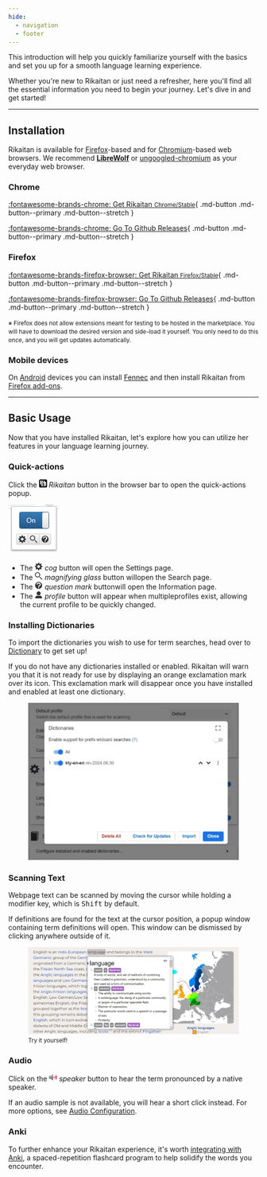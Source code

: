 ```yaml
---
hide:
  - navigation
  - footer
---
```


This introduction will help you quickly familiarize yourself with the basics and set you up for a smooth language learning experience.

Whether you're new to Rikaitan or just need a refresher, here you'll find all the essential information you need to begin your journey.
Let's dive in and get started!

---

## Installation

Rikaitan is available for [Firefox](https://wiki.archlinux.org/title/Firefox)-based
and for [Chromium](https://wiki.archlinux.org/title/Chromium)-based web browsers.
We recommend **[LibreWolf](https://librewolf.net/)**
or [ungoogled-chromium](https://aur.archlinux.org/packages/ungoogled-chromium)
as your everyday web browser.

### Chrome

<div class="grid" markdown>

[:fontawesome-brands-chrome: Get Rikaitan <small>Chrome/Stable</small>](https://chrome.google.com/webstore/detail/rikaitan/pnjdahdadbkhcfamabafkjbjblbgkodk){ .md-button .md-button--primary .md-button--stretch }

[:fontawesome-brands-chrome: Go To Github Releases](https://github.com/Ajatt-Tools/rikaitan/releases){ .md-button .md-button--primary .md-button--stretch }

</div>

### Firefox

<div class="grid" markdown>

[:fontawesome-brands-firefox-browser: Get Rikaitan <small>Firefox/Stable</small>](https://addons.mozilla.org/en-US/firefox/addon/rikaitan/){ .md-button .md-button--primary .md-button--stretch }

[:fontawesome-brands-firefox-browser: Go To Github Releases](https://github.com/Ajatt-Tools/rikaitan/releases){ .md-button .md-button--primary .md-button--stretch }

</div>

<small>※ Firefox does not allow extensions meant for testing to be hosted in
the marketplace. You will have to download the desired version and side-load it
yourself. You only need to do this once, and you will get updates
automatically.</small>

### Mobile devices

On [Android](https://tatsumoto.neocities.org/blog/our-immersion-learning-toolset#android) devices
you can install
[Fennec](https://f-droid.org/packages/org.mozilla.fennec_fdroid/)
and then install Rikaitan from [Firefox add-ons](#firefox).

---

## Basic Usage

Now that you have installed Rikaitan, let's explore how you can utilize her features in your language learning journey.

### Quick-actions

Click the <img class="icon" src="../assets/icon/rikaitan-icon.svg" width="16" height="16" alt="rikaitan icon"> _Rikaitan_ button in the browser bar to open the quick-actions popup.

<img class="ss" src="../assets/ss/browser-action-popup.webp" alt="rikaitan main popup">

- The <img class="icon" src="../assets/icon/cog.svg" width="16" height="16" alt="cog"> _cog_ button will open the Settings page.
- The <img class="icon" src="../assets/icon/magnifying-glass.svg" width="16" height="16" alt="magnifying glass"> _magnifying glass_ button willopen the Search page.
- The <img class="icon" src="../assets/icon/question-mark-circle.svg" width="16" height="16" alt="question mark symbol"> _question mark_ buttonwill open the Information page.
- The <img class="icon" src="../assets/icon/profile.svg" width="16" height="16" alt="profile icon"> _profile_ button will appear when multipleprofiles exist, allowing the current profile to be quickly changed.

### Installing Dictionaries

To import the dictionaries you wish to use for term searches, head over to [Dictionary](../dictionaries/index.md) to get set up!

If you do not have any dictionaries installed or enabled. Rikaitan will warn you that it is not ready for use by displaying an orange exclamation mark over its icon. This exclamation mark will disappear once you have installed and enabled at least one dictionary.

<figure>
    <img class="ss" src="../assets/ss/settings-dictionaries-popup.webp" width="550" alt="custom dictionaries list">
</figure>

### Scanning Text

Webpage text can be scanned by moving the cursor while holding a modifier key, which is <kbd>Shift</kbd> by default.

If definitions are found for the text at the cursor position, a popup window containing term definitions will open. This window can be dismissed by clicking anywhere outside of it.

<figure>
    <a href="https://www.wikiwand.com/en/articles/English_language#Classification">
    <img class="ss" src="../assets/ss/search-popup-terms.webp" width="850" alt="popup with search terms">
    </a>
    <figcaption><small>Try it yourself!</small></figcaption>
</figure>

### Audio

Click on the <img class="icon" src="../assets/icon/play-audio.svg" width="16" height="16" alt="loudspeaker icon"> _speaker_ button to hear the term pronounced by a native speaker.

If an audio sample is not available, you will hear a short click instead. For more options, see [Audio Configuration](../advanced/index.md#audio).

### Anki

To further enhance your Rikaitan experience, it's worth [integrating with Anki](../anki/index.md), a spaced-repetition flashcard program to help solidify the words you encounter.

